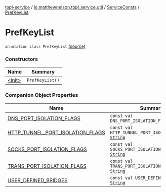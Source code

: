 [topl-service](../../../index.md) / [io.matthewnelson.topl_service.util](../../index.md) / [ServiceConsts](../index.md) / [PrefKeyList](./index.md)

# PrefKeyList

`annotation class PrefKeyList` [(source)](https://github.com/05nelsonm/TorOnionProxyLibrary-Android/blob/master/topl-service/src/main/java/io/matthewnelson/topl_service/util/ServiceConsts.kt#L241)

### Constructors

| Name | Summary |
|---|---|
| [&lt;init&gt;](-init-.md) | `PrefKeyList()` |

### Companion Object Properties

| Name | Summary |
|---|---|
| [DNS_PORT_ISOLATION_FLAGS](-d-n-s_-p-o-r-t_-i-s-o-l-a-t-i-o-n_-f-l-a-g-s.md) | `const val DNS_PORT_ISOLATION_FLAGS: `[`String`](https://kotlinlang.org/api/latest/jvm/stdlib/kotlin/-string/index.html) |
| [HTTP_TUNNEL_PORT_ISOLATION_FLAGS](-h-t-t-p_-t-u-n-n-e-l_-p-o-r-t_-i-s-o-l-a-t-i-o-n_-f-l-a-g-s.md) | `const val HTTP_TUNNEL_PORT_ISOLATION_FLAGS: `[`String`](https://kotlinlang.org/api/latest/jvm/stdlib/kotlin/-string/index.html) |
| [SOCKS_PORT_ISOLATION_FLAGS](-s-o-c-k-s_-p-o-r-t_-i-s-o-l-a-t-i-o-n_-f-l-a-g-s.md) | `const val SOCKS_PORT_ISOLATION_FLAGS: `[`String`](https://kotlinlang.org/api/latest/jvm/stdlib/kotlin/-string/index.html) |
| [TRANS_PORT_ISOLATION_FLAGS](-t-r-a-n-s_-p-o-r-t_-i-s-o-l-a-t-i-o-n_-f-l-a-g-s.md) | `const val TRANS_PORT_ISOLATION_FLAGS: `[`String`](https://kotlinlang.org/api/latest/jvm/stdlib/kotlin/-string/index.html) |
| [USER_DEFINED_BRIDGES](-u-s-e-r_-d-e-f-i-n-e-d_-b-r-i-d-g-e-s.md) | `const val USER_DEFINED_BRIDGES: `[`String`](https://kotlinlang.org/api/latest/jvm/stdlib/kotlin/-string/index.html) |
